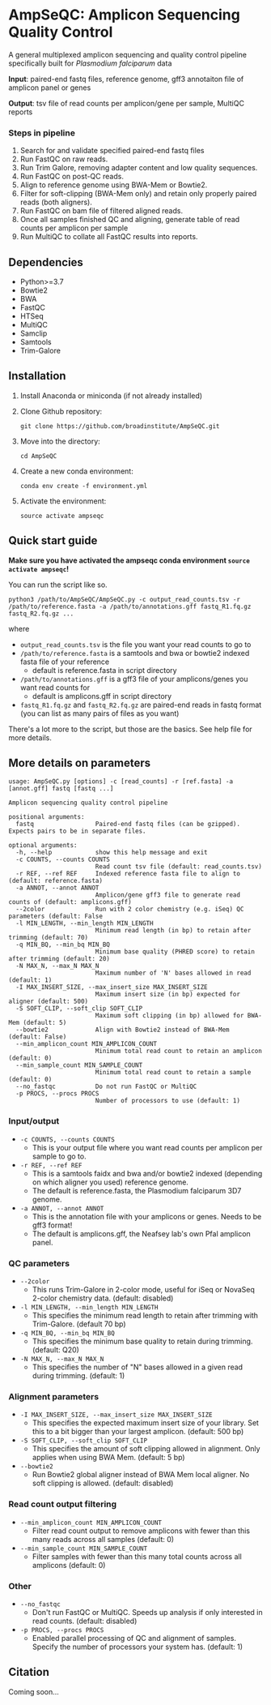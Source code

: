 AmpSeQC: Amplicon Sequencing Quality Control
============================================

A general multiplexed amplicon sequencing and quality control pipeline specifically built
for *Plasmodium falciparum* data

**Input**: paired-end fastq files, reference genome, gff3 annotaiton file of amplicon panel or genes

**Output**: tsv file of read counts per amplicon/gene per sample, MultiQC reports

### Steps in pipeline
1. Search for and validate specified paired-end fastq files
2. Run FastQC on raw reads.
3. Run Trim Galore, removing adapter content and low quality sequences.
4. Run FastQC on post-QC reads.
5. Align to reference genome using BWA-Mem or Bowtie2.
6. Filter for soft-clipping (BWA-Mem only) and retain only properly paired reads (both aligners).
7. Run FastQC on bam file of filtered aligned reads.
9. Once all samples finished QC and aligning, generate table of read counts per amplicon per sample
10. Run MultiQC to collate all FastQC results into reports.

Dependencies
------------

* Python>=3.7
* Bowtie2
* BWA
* FastQC
* HTSeq
* MultiQC
* Samclip
* Samtools
* Trim-Galore

Installation
------------

1. Install Anaconda or miniconda (if not already installed)
2. Clone Github repository:
    
    `git clone https://github.com/broadinstitute/AmpSeQC.git`

3. Move into the directory:
    
    `cd AmpSeQC`

4. Create a new conda environment:
    
    `conda env create -f environment.yml`

5. Activate the environment:

    `source activate ampseqc`

Quick start guide
-----------------

**Make sure you have activated the ampseqc conda environment `source activate ampseqc`!**

You can run the script like so.

`python3 /path/to/AmpSeQC/AmpSeQC.py -c output_read_counts.tsv -r /path/to/reference.fasta -a /path/to/annotations.gff fastq_R1.fq.gz fastq_R2.fq.gz ...`

where
* `output_read_counts.tsv` is the file you want your read counts to go to
* `/path/to/reference.fasta` is a samtools and bwa or bowtie2 indexed fasta file of your reference
  - default is reference.fasta in script directory
* `/path/to/annotations.gff` is a gff3 file of your amplicons/genes you want read counts for
  - default is amplicons.gff in script directory
* `fastq_R1.fq.gz` and `fastq_R2.fq.gz` are paired-end reads in fastq format (you can list as many pairs of files as you want)

There's a lot more to the script, but those are the basics. See help file for more details.

More details on parameters
--------------------------
```
usage: AmpSeQC.py [options] -c [read_counts] -r [ref.fasta] -a [annot.gff] fastq [fastq ...]

Amplicon sequencing quality control pipeline

positional arguments:
  fastq                 Paired-end fastq files (can be gzipped). Expects pairs to be in separate files.

optional arguments:
  -h, --help            show this help message and exit
  -c COUNTS, --counts COUNTS
                        Read count tsv file (default: read_counts.tsv)
  -r REF, --ref REF     Indexed reference fasta file to align to (default: reference.fasta)
  -a ANNOT, --annot ANNOT
                        Amplicon/gene gff3 file to generate read counts of (default: amplicons.gff)
  --2color              Run with 2 color chemistry (e.g. iSeq) QC parameters (default: False
  -l MIN_LENGTH, --min_length MIN_LENGTH
                        Minimum read length (in bp) to retain after trimming (default: 70)
  -q MIN_BQ, --min_bq MIN_BQ
                        Minimum base quality (PHRED score) to retain after trimming (default: 20)
  -N MAX_N, --max_N MAX_N
                        Maximum number of 'N' bases allowed in read (default: 1)
  -I MAX_INSERT_SIZE, --max_insert_size MAX_INSERT_SIZE
                        Maximum insert size (in bp) expected for aligner (default: 500)
  -S SOFT_CLIP, --soft_clip SOFT_CLIP
                        Maximum soft clipping (in bp) allowed for BWA-Mem (default: 5)
  --bowtie2             Align with Bowtie2 instead of BWA-Mem (default: False)
  --min_amplicon_count MIN_AMPLICON_COUNT
                        Minimum total read count to retain an amplicon (default: 0)
  --min_sample_count MIN_SAMPLE_COUNT
                        Minimum total read count to retain a sample (default: 0)
  --no_fastqc           Do not run FastQC or MultiQC
  -p PROCS, --procs PROCS
                        Number of processors to use (default: 1)
```

### Input/output
* `-c COUNTS, --counts COUNTS`
  - This is your output file where you want read counts per amplicon per sample to go to.
* `-r REF, --ref REF`
  - This is a samtools faidx and bwa and/or bowtie2 indexed (depending on which aligner you used) reference genome.
  - The default is reference.fasta, the Plasmodium falciparum 3D7 genome.
* `-a ANNOT, --annot ANNOT`
  - This is the annotation file with your amplicons or genes. Needs to be gff3 format!
  - The default is amplicons.gff, the Neafsey lab's own Pfal amplicon panel.

### QC parameters
* `--2color`
  - This runs Trim-Galore in 2-color mode, useful for iSeq or NovaSeq 2-color chemistry data. (default: disabled)
* `-l MIN_LENGTH, --min_length MIN_LENGTH`
  - This specifies the minimum read length to retain after trimming with Trim-Galore. (default 70 bp)
* `-q MIN_BQ, --min_bq MIN_BQ`
  - This specifies the minimum base quality to retain during trimming. (default: Q20)
* `-N MAX_N, --max_N MAX_N`
  - This specifies the number of "N" bases allowed in a given read during trimming. (default: 1)

### Alignment parameters
* `-I MAX_INSERT_SIZE, --max_insert_size MAX_INSERT_SIZE`
  - This specifies the expected maximum insert size of your library. Set this to a bit bigger than your largest amplicon. (default: 500 bp)
* `-S SOFT_CLIP, --soft_clip SOFT_CLIP`
  - This specifies the amount of soft clipping allowed in alignment. Only applies when using BWA Mem. (default: 5 bp)
* `--bowtie2`
  - Run Bowtie2 global aligner instead of BWA Mem local aligner. No soft clipping is allowed. (default: disabled)

### Read count output filtering
* `--min_amplicon_count MIN_AMPLICON_COUNT`
  - Filter read count output to remove amplicons with fewer than this many reads across all samples (default: 0)
* `--min_sample_count MIN_SAMPLE_COUNT`
  - Filter samples with fewer than this many total counts across all amplicons (default: 0)

### Other
* `--no_fastqc`
  - Don't run FastQC or MultiQC. Speeds up analysis if only interested in read counts. (default: disabled)
* `-p PROCS, --procs PROCS`
  - Enabled parallel processing of QC and alignment of samples. Specify the number of processors your system has. (default: 1)

Citation
--------
Coming soon...